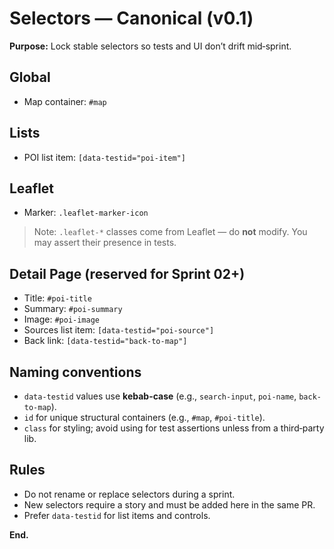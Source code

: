 # Selectors — Canonical (v0.1)

**Purpose:** Lock stable selectors so tests and UI don’t drift mid‑sprint.

## Global
- Map container: `#map`

## Lists
- POI list item: `[data-testid="poi-item"]`

## Leaflet
- Marker: `.leaflet-marker-icon`
> Note: `.leaflet-*` classes come from Leaflet — do **not** modify. You may assert their presence in tests.

## Detail Page (reserved for Sprint 02+)
- Title: `#poi-title`
- Summary: `#poi-summary`
- Image: `#poi-image`
- Sources list item: `[data-testid="poi-source"]`
- Back link: `[data-testid="back-to-map"]`

## Naming conventions
- `data-testid` values use **kebab-case** (e.g., `search-input`, `poi-name`, `back-to-map`).
- `id` for unique structural containers (e.g., `#map`, `#poi-title`).
- `class` for styling; avoid using for test assertions unless from a third‑party lib.

## Rules
- Do not rename or replace selectors during a sprint.  
- New selectors require a story and must be added here in the same PR.  
- Prefer `data-testid` for list items and controls.

**End.**
